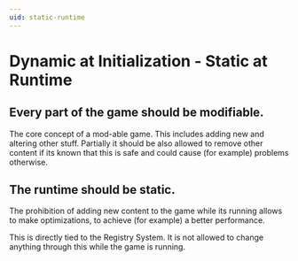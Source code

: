 ```yaml
---
uid: static-runtime
---
```

# Dynamic at Initialization - Static at Runtime

## Every part of the game should be modifiable.

The core concept of a mod-able game. This includes adding new and altering other stuff.
Partially it should be also allowed to remove other content if its known that this is safe and could cause (for example)
problems otherwise.

## The runtime should be static.

The prohibition of adding new content to the game while its running allows to make optimizations, to achieve (for
example) a better performance.

This is directly tied to the Registry System. It is not allowed to change anything through this while the game is running.




